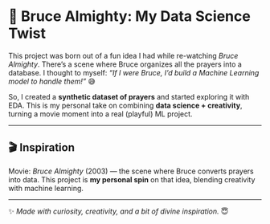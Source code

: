 # 🙌 Bruce Almighty: My Data Science Twist

This project was born out of a fun idea I had while re-watching *Bruce Almighty*.
There’s a scene where Bruce organizes all the prayers into a database.
I thought to myself: *“If I were Bruce, I’d build a Machine Learning model to handle them!”* 😅

So, I created a **synthetic dataset of prayers** and started exploring it with EDA.
This is my personal take on combining **data science + creativity**, turning a movie moment into a real (playful) ML project.

---

## 🎬 Inspiration
Movie: *Bruce Almighty* (2003) — the scene where Bruce converts prayers into data.
This project is **my personal spin** on that idea, blending creativity with machine learning.

---

✨ *Made with curiosity, creativity, and a bit of divine inspiration.* 😇
